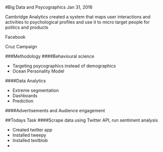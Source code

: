 #Big Data and Psycographics
Jan 31, 2016

Cambridge Analytics created a system that maps user interactions and activities to psychological profiles and use it to micro target people for politics and products

Facebook

Cruz Campaign

###Methodology
####Behavioural science
* Targeting psycographics instead of demographics
* Ocean Personality Model

####Data Analytics
* Extreme segmentation
* Dashboards
* Prediction

####Advertisements and Audience engagement

##Todays Task
####Scrape data using Twitter API, run sentiment analysis
* Created twitter app
* Installed tweepy
* Installed textblob
* 